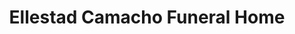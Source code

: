 ---
title: "Ellestad Camacho Funeral Home"
url: /black-earth/ellestad-camacho-funeral-home/
shop: funeral directors
---
